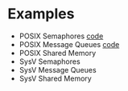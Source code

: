 # Examples
* POSIX Semaphores  [code](posix_semaphores)
* POSIX Message Queues [code](posix_msgqueues)
* POSIX Shared Memory 
* SysV Semaphores
* SysV Message Queues
* SysV Shared Memory
